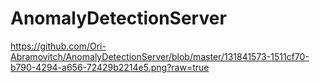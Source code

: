 # AnomalyDetectionServer
https://github.com/Ori-Abramovitch/AnomalyDetectionServer/blob/master/131841573-1511cf70-b790-4294-a656-72429b2214e5.png?raw=true

